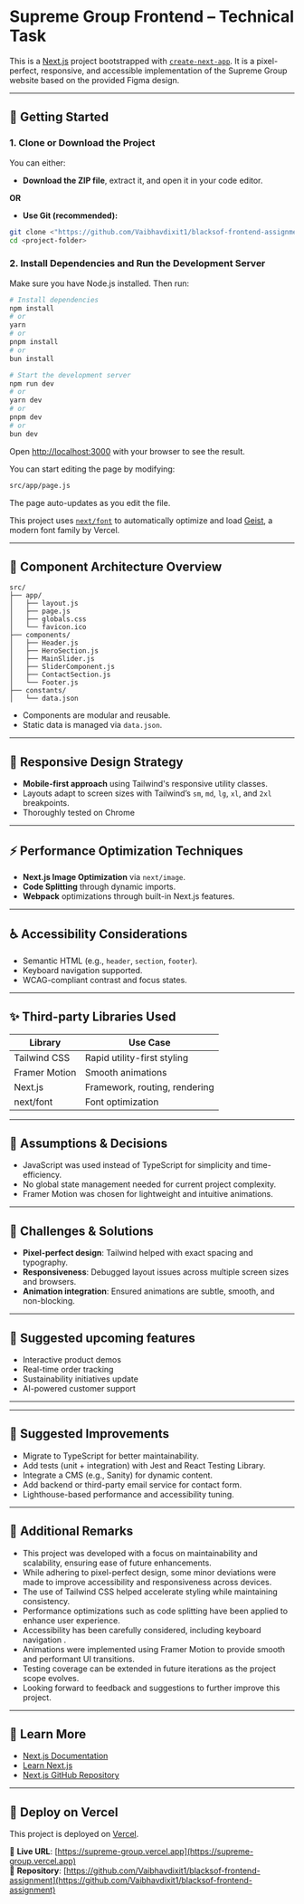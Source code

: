 
# Supreme Group Frontend – Technical Task

This is a [Next.js](https://nextjs.org) project bootstrapped with [`create-next-app`](https://github.com/vercel/next.js/tree/canary/packages/create-next-app). It is a pixel-perfect, responsive, and accessible implementation of the Supreme Group website based on the provided Figma design.

---

## 🚀 Getting Started

### 1. Clone or Download the Project

You can either:

- **Download the ZIP file**, extract it, and open it in your code editor.

**OR**

- **Use Git (recommended):**

```bash
git clone <"https://github.com/Vaibhavdixit1/blacksof-frontend-assignment">
cd <project-folder>
```

### 2. Install Dependencies and Run the Development Server

Make sure you have Node.js installed. Then run:

```bash
# Install dependencies
npm install
# or
yarn
# or
pnpm install
# or
bun install

# Start the development server
npm run dev
# or
yarn dev
# or
pnpm dev
# or
bun dev
```

Open [http://localhost:3000](http://localhost:3000) with your browser to see the result.

You can start editing the page by modifying:

```bash
src/app/page.js
```

The page auto-updates as you edit the file.

This project uses [`next/font`](https://nextjs.org/docs/app/building-your-application/optimizing/fonts) to automatically optimize and load [Geist](https://vercel.com/font), a modern font family by Vercel.

---

## 📁 Component Architecture Overview

```
src/
├── app/
│   ├── layout.js
│   ├── page.js
│   ├── globals.css
│   └── favicon.ico
├── components/
│   ├── Header.js
│   ├── HeroSection.js
│   ├── MainSlider.js
│   ├── SliderComponent.js
│   ├── ContactSection.js
│   └── Footer.js
├── constants/
│   └── data.json
```

* Components are modular and reusable.
* Static data is managed via `data.json`.

---

## 📱 Responsive Design Strategy

* **Mobile-first approach** using Tailwind's responsive utility classes.
* Layouts adapt to screen sizes with Tailwind’s `sm`, `md`, `lg`, `xl`, and `2xl` breakpoints.
* Thoroughly tested on Chrome

---

## ⚡ Performance Optimization Techniques

* **Next.js Image Optimization** via `next/image`.
* **Code Splitting** through dynamic imports.
* **Webpack** optimizations through built-in Next.js features.

---

## ♿ Accessibility Considerations

* Semantic HTML (e.g., `header`, `section`, `footer`).
* Keyboard navigation supported.
* WCAG-compliant contrast and focus states.

---

## ✨ Third-party Libraries Used

| Library       | Use Case                      |
| ------------- | ----------------------------- |
| Tailwind CSS  | Rapid utility-first styling   |
| Framer Motion | Smooth animations             |
| Next.js       | Framework, routing, rendering |
| next/font     | Font optimization             |

---

## 🧠 Assumptions & Decisions

* JavaScript was used instead of TypeScript for simplicity and time-efficiency.
* No global state management needed for current project complexity.
* Framer Motion was chosen for lightweight and intuitive animations.

---

## 🧩 Challenges & Solutions

* **Pixel-perfect design**: Tailwind helped with exact spacing and typography.
* **Responsiveness**: Debugged layout issues across multiple screen sizes and browsers.
* **Animation integration**: Ensured animations are subtle, smooth, and non-blocking.

---

## 🌱  Suggested upcoming features 

* Interactive product demos
* Real-time order tracking
* Sustainability initiatives update
* AI-powered customer support

---

---

## 🌱 Suggested Improvements 

* Migrate to TypeScript for better maintainability.
* Add tests (unit + integration) with Jest and React Testing Library.
* Integrate a CMS (e.g., Sanity) for dynamic content.
* Add backend or third-party email service for contact form.
* Lighthouse-based performance and accessibility tuning.

---

## 📝 Additional Remarks

- This project was developed with a focus on maintainability and scalability, ensuring ease of future enhancements.
- While adhering to pixel-perfect design, some minor deviations were made to improve accessibility and responsiveness across devices.
- The use of Tailwind CSS helped accelerate styling while maintaining consistency.
- Performance optimizations such as code splitting have been applied to enhance user experience.
- Accessibility has been carefully considered, including keyboard navigation .
- Animations were implemented using Framer Motion to provide smooth and performant UI transitions.
- Testing coverage can be extended in future iterations as the project scope evolves.
- Looking forward to feedback and suggestions to further improve this project.


---

## 🔗 Learn More

* [Next.js Documentation](https://nextjs.org/docs)
* [Learn Next.js](https://nextjs.org/learn)
* [Next.js GitHub Repository](https://github.com/vercel/next.js)

---

## 🚀 Deploy on Vercel

This project is deployed on [Vercel](https://vercel.com/).

🔗 **Live URL**: [https://supreme-group.vercel.app](https://supreme-group.vercel.app)  
📂 **Repository**: [https://github.com/Vaibhavdixit1/blacksof-frontend-assignment](https://github.com/Vaibhavdixit1/blacksof-frontend-assignment)
